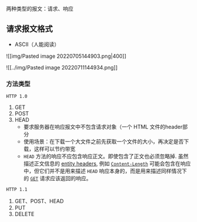两种类型的报文：请求、响应

## 请求报文格式

- ASCII（人能阅读）

![[img/Pasted image 20220705144903.png|400]]

![[../img/Pasted image 20220711144934.png]]

### 方法类型

`HTTP 1.0`

1) GET
2) POST
3) HEAD
	- 要求服务器在响应报文中不包含请求对象（一个 HTML 文件的header部分
	- 使用场景：在下载一个大文件之前先获取一个文件的大小，再决定是否下载，这样可以节约带宽
	- `HEAD` 方法的响应不应包含响应正文。即使包含了正文也必须忽略掉. 虽然描述正文信息的 [entity headers](https://developer.mozilla.org/zh-CN/docs/Glossary/Entity_header), 例如 [`Content-Length`](https://developer.mozilla.org/zh-CN/docs/Web/HTTP/Headers/Content-Length) 可能会包含在响应中，但它们并不是用来描述 `HEAD` 响应本身的，而是用来描述同样情况下的 [`GET`](https://developer.mozilla.org/zh-CN/docs/Web/HTTP/Methods/GET) 请求应该返回的响应。

`HTTP 1.1`

1) GET、POST、HEAD
2) PUT
3) DELETE


